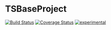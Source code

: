 ﻿TSBaseProject
==========

[![Build Status](https://travis-ci.org/dsherret/ts-ast-viewer.svg)](https://travis-ci.org/dsherret/ts-ast-viewer)
[![Coverage Status](https://coveralls.io/repos/dsherret/ts-ast-viewer/badge.svg?branch=master&service=github)](https://coveralls.io/github/dsherret/ts-ast-viewer?branch=master)
[![experimental](http://badges.github.io/stability-badges/dist/experimental.svg)](http://github.com/badges/stability-badges)
